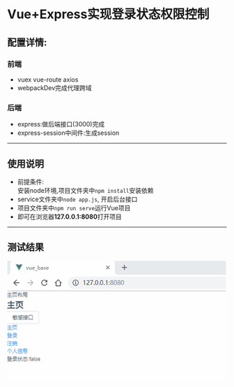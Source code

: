 # Vue+Express实现登录状态权限控制
## 配置详情:
### 前端
- vuex vue-route axios
- webpackDev完成代理跨域
### 后端
- express:做后端接口(3000)完成
- express-session中间件:生成session
****
## 使用说明
- 前提条件:<br>
     安装node环境,项目文件夹中`npm install`安装依赖
- service文件夹中`node app.js`, 开启后台接口
- 项目文件夹中`npm run serve`运行Vue项目
- 即可在浏览器**127.0.0.1:8080**打开项目
****
## 测试结果

![done](https://github.com/alex-guan/vue_login/blob/master/public/%E6%9D%83%E9%99%90%E9%AA%8C%E8%AF%81.gif?raw=true)